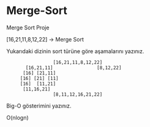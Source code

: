 # Merge-Sort
Merge Sort Proje

[16,21,11,8,12,22] -> Merge Sort

Yukarıdaki dizinin sort türüne göre aşamalarını yazınız.

                     [16,21,11,8,12,22]
           [16,21,11]                [8,12,22]
          [16] [21,11]              
         [16] [21] [11]            
         [16]  [11,21]              
          [11,16,21]
                     [8,11,12,16,21,22]
                     
Big-O gösterimini yazınız.

O(nlogn)
